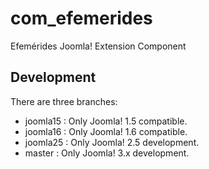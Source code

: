 com_efemerides
==============

Efemérides Joomla! Extension Component

Development
-----------

There are three branches:

* joomla15 : Only Joomla! 1.5 compatible.
* joomla16 : Only Joomla! 1.6 compatible.
* joomla25 : Only Joomla! 2.5 development.
* master   : Only Joomla! 3.x development.
